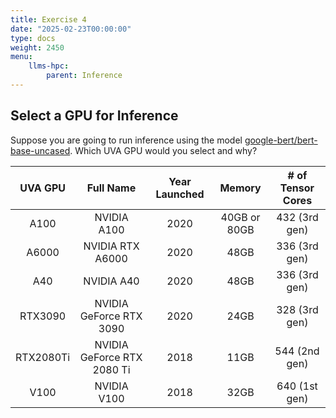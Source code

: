 ```yaml
---
title: Exercise 4
date: "2025-02-23T00:00:00"
type: docs 
weight: 2450
menu: 
    llms-hpc:
        parent: Inference
---
```


## Select a GPU for Inference

Suppose you are going to run inference using the model [google-](https://huggingface.co/google-bert/bert-base-uncased)[bert](https://huggingface.co/google-bert/bert-base-uncased)[/](https://huggingface.co/google-bert/bert-base-uncased)[bert](https://huggingface.co/google-bert/bert-base-uncased)[-base-uncased](https://huggingface.co/google-bert/bert-base-uncased).  Which UVA GPU would you select and why?

| UVA GPU | Full Name | Year Launched | Memory | # of Tensor Cores |
| :-: | :-: | :-: | :-: | :-: |
| A100 | NVIDIA A100 | 2020 | 40GB or 80GB | 432 (3rd gen) |
| A6000 | NVIDIA RTX A6000 | 2020 | 48GB | 336 (3rd gen) |
| A40 | NVIDIA A40 | 2020 | 48GB | 336 (3rd gen) |
| RTX3090 | NVIDIA GeForce RTX 3090 | 2020 | 24GB | 328 (3rd gen) |
| RTX2080Ti | NVIDIA GeForce RTX 2080 Ti | 2018 | 11GB | 544 (2nd gen) |
| V100 | NVIDIA V100 | 2018 | 32GB | 640 (1st gen) |





